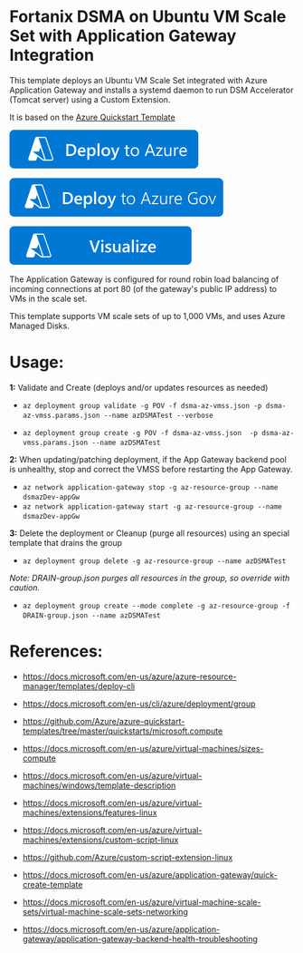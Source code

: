 # Fortanix DSMA on Ubuntu VM Scale Set with Application Gateway Integration

This template deploys an Ubuntu VM Scale Set integrated with Azure Application Gateway and installs a systemd daemon to run DSM Accelerator (Tomcat server) using a Custom Extension.

It is based on the [Azure Quickstart Template](https://github.com/Azure/azure-quickstart-templates/tree/master/quickstarts/microsoft.compute/vmss-ubuntu-app-gateway)

[![Deploy To Azure](https://raw.githubusercontent.com/Azure/azure-quickstart-templates/master/1-CONTRIBUTION-GUIDE/images/deploytoazure.svg?sanitize=true)](https://portal.azure.com/#create/Microsoft.Template/uri/https%3A%2F%2Fraw.githubusercontent.com%2Farvin-dt%2Fdsma-ubuntu-vmss-app-gateway%2Fmain%2Fdsma-az-vmss.json)

[![Deploy To Azure US Gov](https://raw.githubusercontent.com/Azure/azure-quickstart-templates/master/1-CONTRIBUTION-GUIDE/images/deploytoazuregov.svg?sanitize=true)](https://portal.azure.us/#create/Microsoft.Template/uri/https%3A%2F%2Fraw.githubusercontent.com%2Farvin-dt%2Fdsma-ubuntu-vmss-app-gateway%2Fmain%2Fdsma-az-vmss.json)

[![Visualize](https://raw.githubusercontent.com/Azure/azure-quickstart-templates/master/1-CONTRIBUTION-GUIDE/images/visualizebutton.svg?sanitize=true)](http://armviz.io/#/?load=https%3A%2F%2Fraw.githubusercontent.com%2Farvin-dt%2Fdsma-ubuntu-vmss-app-gateway%2Fmain%2Fdsma-az-vmss.json)

The Application Gateway is configured for round robin load balancing of incoming connections at port 80 (of the gateway's public IP address) to VMs in the scale set.

This template supports VM scale sets of up to 1,000 VMs, and uses Azure Managed Disks.

# Usage:

**1:** Validate and Create (deploys and/or updates resources as needed)

- `az deployment group validate -g POV -f dsma-az-vmss.json -p dsma-az-vmss.params.json --name azDSMATest --verbose`

- `az deployment group create -g POV -f dsma-az-vmss.json  -p dsma-az-vmss.params.json --name azDSMATest`
  
  

**2:** When updating/patching deployment, if the App Gateway backend pool is unhealthy, stop and correct the VMSS before restarting the App Gateway.

- `az network application-gateway stop -g az-resource-group --name dsmazDev-appGw`
- `az network application-gateway start -g az-resource-group --name dsmazDev-appGw`



**3:** Delete the deployment or Cleanup (purge all resources) using an special template that drains the group

- `az deployment group delete -g az-resource-group --name azDSMATest`

*Note: DRAIN-group.json purges all resources in the group, so override with caution.*

- `az deployment group create --mode complete -g az-resource-group -f DRAIN-group.json --name azDSMATest`

  


# References:

- https://docs.microsoft.com/en-us/azure/azure-resource-manager/templates/deploy-cli
- https://docs.microsoft.com/en-us/cli/azure/deployment/group

- https://github.com/Azure/azure-quickstart-templates/tree/master/quickstarts/microsoft.compute
- https://docs.microsoft.com/en-us/azure/virtual-machines/sizes-compute

- https://docs.microsoft.com/en-us/azure/virtual-machines/windows/template-description
- https://docs.microsoft.com/en-us/azure/virtual-machines/extensions/features-linux
- https://docs.microsoft.com/en-us/azure/virtual-machines/extensions/custom-script-linux
- https://github.com/Azure/custom-script-extension-linux

- https://docs.microsoft.com/en-us/azure/application-gateway/quick-create-template
- https://docs.microsoft.com/en-us/azure/virtual-machine-scale-sets/virtual-machine-scale-sets-networking
- https://docs.microsoft.com/en-us/azure/application-gateway/application-gateway-backend-health-troubleshooting
